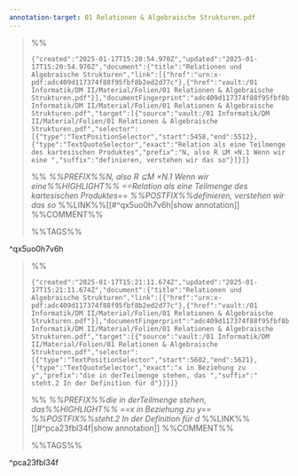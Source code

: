 ```yaml
---
annotation-target: 01 Relationen & Algebraische Strukturen.pdf
---
```



>%%
>```annotation-json
>{"created":"2025-01-17T15:20:54.970Z","updated":"2025-01-17T15:20:54.970Z","document":{"title":"Relationen und Algebraische Strukturen","link":[{"href":"urn:x-pdf:adc409d117374f88f95fbf8b2ed2d77c"},{"href":"vault:/01 Informatik/DM II/Material/Folien/01 Relationen & Algebraische Strukturen.pdf"}],"documentFingerprint":"adc409d117374f88f95fbf8b2ed2d77c"},"uri":"vault:/01 Informatik/DM II/Material/Folien/01 Relationen & Algebraische Strukturen.pdf","target":[{"source":"vault:/01 Informatik/DM II/Material/Folien/01 Relationen & Algebraische Strukturen.pdf","selector":[{"type":"TextPositionSelector","start":5458,"end":5512},{"type":"TextQuoteSelector","exact":"Relation als eine Teilmenge des kartesischen Produktes","prefix":"N, also R ⊆M ×N.1 Wenn wir eine ","suffix":"definieren, verstehen wir das so"}]}]}
>```
>%%
>*%%PREFIX%%N, also R ⊆M ×N.1 Wenn wir eine%%HIGHLIGHT%% ==Relation als eine Teilmenge des kartesischen Produktes== %%POSTFIX%%definieren, verstehen wir das so*
>%%LINK%%[[#^qx5uo0h7v6h|show annotation]]
>%%COMMENT%%
>
>%%TAGS%%
>
^qx5uo0h7v6h


>%%
>```annotation-json
>{"created":"2025-01-17T15:21:11.674Z","updated":"2025-01-17T15:21:11.674Z","document":{"title":"Relationen und Algebraische Strukturen","link":[{"href":"urn:x-pdf:adc409d117374f88f95fbf8b2ed2d77c"},{"href":"vault:/01 Informatik/DM II/Material/Folien/01 Relationen & Algebraische Strukturen.pdf"}],"documentFingerprint":"adc409d117374f88f95fbf8b2ed2d77c"},"uri":"vault:/01 Informatik/DM II/Material/Folien/01 Relationen & Algebraische Strukturen.pdf","target":[{"source":"vault:/01 Informatik/DM II/Material/Folien/01 Relationen & Algebraische Strukturen.pdf","selector":[{"type":"TextPositionSelector","start":5602,"end":5621},{"type":"TextQuoteSelector","exact":"x in Beziehung zu y","prefix":"die in derTeilmenge stehen, das ","suffix":" steht.2 In der Definition für d"}]}]}
>```
>%%
>*%%PREFIX%%die in derTeilmenge stehen, das%%HIGHLIGHT%% ==x in Beziehung zu y== %%POSTFIX%%steht.2 In der Definition für d*
>%%LINK%%[[#^pca23fbl34f|show annotation]]
>%%COMMENT%%
>
>%%TAGS%%
>
^pca23fbl34f
